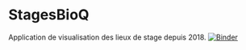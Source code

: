 # StagesBioQ
Application de visualisation des lieux de stage depuis 2018.
[![Binder](https://mybinder.org/badge_logo.svg)](https://mybinder.org/v2/gh/CBGirard/StagesBioQ/HEAD?filepath=%2Fvoila%2Frender%2FLieux_de_stages.ipynb)
